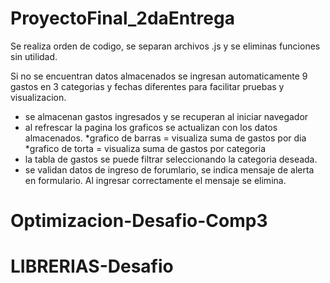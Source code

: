 # ProyectoFinal_2daEntrega
Se realiza orden de codigo, se separan archivos .js y se eliminas funciones sin utilidad.

Si no se encuentran datos almacenados se ingresan automaticamente 9 gastos en 3 categorias y fechas diferentes para facilitar pruebas y visualizacion.

- se almacenan gastos ingresados y se recuperan al iniciar navegador
- al refrescar la pagina los graficos se actualizan con los datos almacenados.
  *grafico de barras = visualiza suma de gastos por dia
  *grafico de torta = visualiza suma de gastos por categoria
- la tabla de gastos se puede filtrar seleccionando la categoria deseada.
- se validan datos de ingreso de forumlario, se indica mensaje de alerta en formulario. Al ingresar correctamente el mensaje se elimina.

# Optimizacion-Desafio-Comp3
# LIBRERIAS-Desafio
